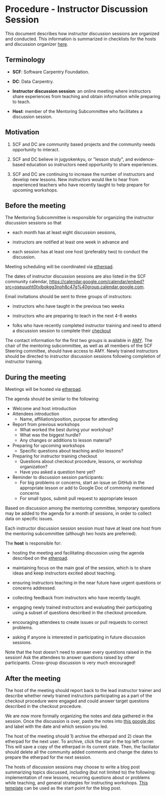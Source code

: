 # Procedure - Instructor Discussion Session

This document describes how instructor discussion sessions
are organized and conducted.  This information is summarized in 
checklists for the hosts and discussion organizer [here](checklists-discussion-sessions.md).  

## Terminology

-   **SCF**: Software Carpentry Foundation.

-   **DC**: Data Carpentry.

-   **Instructor discussion session**: an online meeting
    where instructors share experiences from teaching and
    obtain information while preparing to teach.

-   **Host**: member of the Mentoring Subcommittee
    who facilitates a discussion session.

## Motivation

1.  SCF and DC are community based projects
    and the community needs opportunity to interact.

2.  SCF and DC believe in jugyokenkyu, or "lesson study",
    and evidence-based education so instructors need opportunity to share experiences.

3. SCF and DC are continuing to increase the number of instructors
   and develop new lessons. New instructors would like to hear from 
   experienced teachers who have recently taught to help prepare for upcoming workshops.

## Before the meeting

The Mentoring Subcommittee is responsible for organizing
the instructor discussion sessions so that

-   each month has at least eight discussion sessions,

-   instructors are notified at least one week in advance and

-   each session has at least one host (preferably two) to conduct the discussion.

Meeting scheduling will be coordinated via [etherpad](http://pad.software-carpentry.org/instructor-discussion).

The dates of instructor discussion sessions are also listed
in the SCF community calendar,
https://calendar.google.com/calendar/embed?src=oseuuoht0tvjbokgg3noh8c47g%40group.calendar.google.com.

Email invitations should be sent to three groups of instructors:

- instructors who have taught in the previous two weeks

- instructors who are preparing to teach in the next 4-6 weeks

- folks who have recently completed instructor training and need to
  attend a discussion session to complete their [checkout](http://swcarpentry.github.io/instructor-training//11-checkout/)

The contact information for the first two groups is available in [AMY](https://amy.software-carpentry.org/workshops/). 
The chair of the mentoring subcommittee, as well as all members of the SCF Steering committee, 
should have access to AMY. Newly trained instructors should be directed to instructor discussion sessions 
following completion of instructor training.

## During the meeting

Meetings will be hosted via [etherpad](http://pad.software-carpentry.org/instructor-discussion).

The agenda should be similar to the following:

- Welcome and host introduction
- Attendees introduction
    - Name, affiliation/position, purpose for attending
- Report from previous workshops
    - What worked the best during your workshop?
    - What was the biggest hurdle?
    - Any changes or additions to lesson material?
- Preparing for upcoming workshops
    - Specific questions about teaching and/or lessons?
- Preparing for instructor training checkout
    - Questions about checkout procedure, lessons, or workshop organization?
    - Have you asked a question here yet?
- Reminder to discussion session participants: 
    - For big problems or concerns, start an issue on GitHub in the appropriate lesson or add to Google Doc of commonly mentioned concerns
    - For small typos, submit pull request to appropriate lesson

Based on discussion among the mentoring committee, temporary questions may be 
added to the agenda for 
a month of sessions, in order to collect data on specific issues.  

Each instructor discussion session session must have at least one host
from the mentoring subcommittee (although two hosts are preferred). 

The **host** is responsible for: 

- hosting the meeting and facilitating discussion using the agenda described on the 
[etherpad](http://pad.software-carpentry.org/instructor-discussion). 

- maintaining focus on the main goal of the session, which is to share ideas and keep instructors excited about teaching.

- ensuring instructors teaching in the near future have urgent questions or concerns addressed.

- collecting feedback from instructors who have recently taught.

- engaging newly trained instructors and evaluating their participating using a subset of 
questions described in the checkout procedure.

- encouraging attendees to create issues or pull requests to correct problems.

- asking if anyone is interested in participating in future discussion sessions.  

Note that the host doesn't need to answer every questions raised in the session!  Ask 
the attendees to answer questions raised by other participants.  Cross-group discussion 
is very much encouraged!  

## After the meeting

The host of the meeting should report back to the lead instructor trainer and 
describe whether newly trained instructors participating as a part of the checkout procedure 
were engaged and could answer target questions described in the checkout procedure.

We are now more formally organizing the notes and data gathered in the session.  Once 
the discussion is over, paste the notes into 
[this google doc](https://docs.google.com/document/d/1zQTkNCev9AzAlA464jUa8ifFaTx_8mb1NX6xvUbaGvM/edit) 
and label with the date and which session you led.

The host of the meeting should 1) archive the etherpad and 2) clean 
the etherpad for the next user. To archive, click the star in the top left 
corner. This will save a copy of the etherpad in its current state. Then, 
the faciliator should delete all the community added comments and change 
the dates to prepare the etherpad for the next session.  

The hosts of discussion sessions may choose to 
write a blog post summarizing topics discussed, including 
(but not limited to) the following: implementation of new lessons, 
recurring questions about or problems while teaching, and general strategies for 
instructing workshops. 
[This template](template-blog-about-debriefing-session.md) can be used
as the start point for the blog post.

